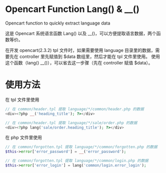 # Opencart Function Lang() & __()

Opencart function to quickly extract language data

这是 Opencart 系统语言函数 Lang() 以及 __()，可以方便提取语言数据，两个函数等价。

在开发 opencart(2.3.2) tpl 文件时，如果需要使用 language 目录里的数据，需要先在 controller 里先赋值到 $data 数组里，然后才能在 tpl 文件里使用。
使用这个函数（lang() __()），可以省去这一步骤（先在 controller 赋值 $data）。

# 使用方法

在 tpl 文件里使用
```php
// 在 common/header.tpl 提取 language/*/common/header.php 的数据
<div><?php __('heading_title'); ?></div>

// 在 common/header.tpl 提取 language/*/sale/order.php 的数据
<div><?php lang('sale/order.heading_title'); ?></div>
```

在 php 文件里使用
```php
// 在 common/forgotten.tpl 提取 language/*/common/forgotten.php 的数据
$this->error['error_password'] = __('error_password');

// 在 common/forgotten.tpl 提取 language/*/common/login.php 的数据
$this->error['error_login'] = lang('common/login.error_login');
```

